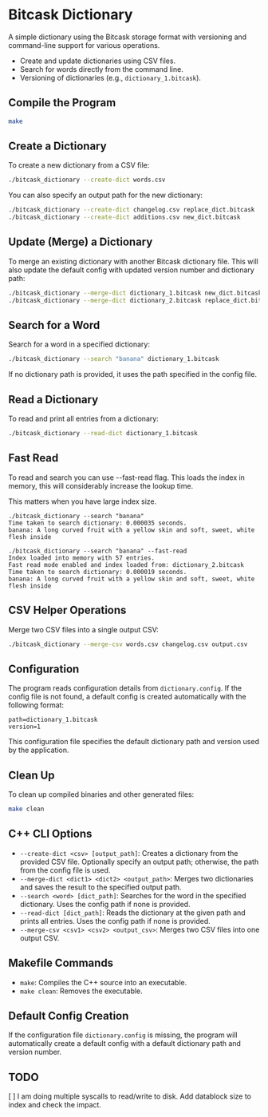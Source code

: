 
# Bitcask Dictionary

A simple dictionary using the Bitcask storage format with versioning and command-line support for various operations.

- Create and update dictionaries using CSV files.
- Search for words directly from the command line.
- Versioning of dictionaries (e.g., `dictionary_1.bitcask`).

## Compile the Program

```bash
make
```

## Create a Dictionary

To create a new dictionary from a CSV file:

```bash
./bitcask_dictionary --create-dict words.csv
```

You can also specify an output path for the new dictionary:

```bash
./bitcask_dictionary --create-dict changelog.csv replace_dict.bitcask
./bitcask_dictionary --create-dict additions.csv new_dict.bitcask
```

## Update (Merge) a Dictionary

To merge an existing dictionary with another Bitcask dictionary file. 
This will also update the default config with updated version number and dictionary path:

```bash
./bitcask_dictionary --merge-dict dictionary_1.bitcask new_dict.bitcask dictionary_2.bitcask
./bitcask_dictionary --merge-dict dictionary_2.bitcask replace_dict.bitcask dictionary_3.bitcask
```

## Search for a Word

Search for a word in a specified dictionary:

```bash
./bitcask_dictionary --search "banana" dictionary_1.bitcask
```

If no dictionary path is provided, it uses the path specified in the config file.

## Read a Dictionary

To read and print all entries from a dictionary:

```bash
./bitcask_dictionary --read-dict dictionary_1.bitcask
```
## Fast Read

To read and search you can use --fast-read flag. This loads the index in memory, this will considerably increase the lookup time.

This matters when you have large index size.

```
./bitcask_dictionary --search "banana"
Time taken to search dictionary: 0.000035 seconds.
banana: A long curved fruit with a yellow skin and soft, sweet, white flesh inside

./bitcask_dictionary --search "banana" --fast-read
Index loaded into memory with 57 entries.
Fast read mode enabled and index loaded from: dictionary_2.bitcask
Time taken to search dictionary: 0.000019 seconds.
banana: A long curved fruit with a yellow skin and soft, sweet, white flesh inside
```

## CSV Helper Operations

Merge two CSV files into a single output CSV:

```bash
./bitcask_dictionary --merge-csv words.csv changelog.csv output.csv
```

## Configuration

The program reads configuration details from `dictionary.config`. If the config file is not found, a default config is created automatically with the following format:

```
path=dictionary_1.bitcask
version=1
```

This configuration file specifies the default dictionary path and version used by the application.

## Clean Up

To clean up compiled binaries and other generated files:

```bash
make clean
```

## C++ CLI Options

- `--create-dict <csv> [output_path]`: Creates a dictionary from the provided CSV file. Optionally specify an output path; otherwise, the path from the config file is used.
- `--merge-dict <dict1> <dict2> <output_path>`: Merges two dictionaries and saves the result to the specified output path.
- `--search <word> [dict_path]`: Searches for the word in the specified dictionary. Uses the config path if none is provided.
- `--read-dict [dict_path]`: Reads the dictionary at the given path and prints all entries. Uses the config path if none is provided.
- `--merge-csv <csv1> <csv2> <output_csv>`: Merges two CSV files into one output CSV.

## Makefile Commands

- `make`: Compiles the C++ source into an executable.
- `make clean`: Removes the executable.

## Default Config Creation

If the configuration file `dictionary.config` is missing, the program will automatically create a default config with a default dictionary path and version number.

## TODO
[ ] I am doing multiple syscalls to read/write to disk. Add datablock size to index and check the impact.